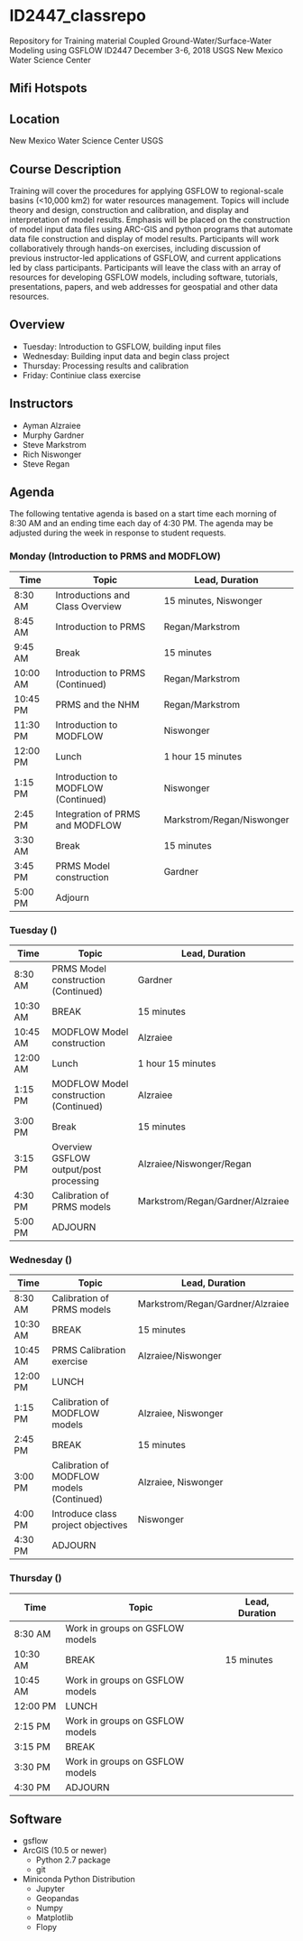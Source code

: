 # ID2447_classrepo
Repository for Training material
Coupled Ground-Water/Surface-Water Modeling using GSFLOW
ID2447
December 3-6, 2018
USGS New Mexico Water Science Center


## Mifi Hotspots


## Location
New Mexico Water Science Center USGS

## Course Description
Training will cover the procedures for applying GSFLOW to regional-scale basins (<10,000 km2) for water resources management. Topics will include theory and design, construction and calibration, and display and interpretation of model results. Emphasis will be placed on the construction of model input data files using ARC-GIS and python programs that automate data file construction and display of model results. Participants will work collaboratively through hands-on exercises, including discussion of previous instructor-led applications of GSFLOW, and current applications led by class participants. Participants will leave the class with an array of resources for developing GSFLOW models, including software, tutorials, presentations, papers, and web addresses for geospatial and other data resources. 

## Overview
* Tuesday: Introduction to GSFLOW, building input files
* Wednesday: Building input data and begin class project
* Thursday: Processing results and calibration
* Friday: Continiue class exercise

## Instructors
* Ayman Alzraiee
* Murphy Gardner
* Steve Markstrom
* Rich Niswonger
* Steve Regan

## Agenda

The following tentative agenda is based on a start time each morning of 8:30 AM and an ending time each day of 4:30 PM.  The agenda may be adjusted during the week in response to student requests.

### Monday (Introduction to PRMS and MODFLOW)

|Time      |Topic                            |Lead, Duration              |
|----------|---------------------------------|----------------------------|
|8:30 AM   |Introductions and Class Overview |15 minutes, Niswonger       |
|8:45 AM   |Introduction to PRMS             |Regan/Markstrom             |
|9:45 AM   |Break                            |15 minutes                  |
|10:00 AM  |Introduction to PRMS (Continued) |Regan/Markstrom             |
|10:45 PM  |PRMS and the NHM                 |Regan/Markstrom             |
|11:30 PM  |Introduction to MODFLOW          |Niswonger                   |
|12:00 PM  |Lunch                            |1 hour 15 minutes           |
|1:15 PM   |Introduction to MODFLOW (Continued)|Niswonger                 |
|2:45 PM   |Integration of PRMS and MODFLOW  |Markstrom/Regan/Niswonger   |
|3:30 AM   |Break                            |15 minutes                  |
|3:45 PM   |PRMS Model construction          |Gardner                     |
|5:00 PM   |Adjourn                          |                            |


### Tuesday ()

|Time      |Topic                            |Lead, Duration              |
|----------|---------------------------------|----------------------------|
|8:30 AM   |PRMS Model construction (Continued)|Gardner                   |
|10:30 AM  |BREAK                            |15 minutes                  |
|10:45 AM  |MODFLOW Model construction       |Alzraiee                    |
|12:00 AM  |Lunch                            |1 hour 15 minutes           |
|1:15 PM   |MODFLOW Model construction (Continued)|Alzraiee               |
|3:00 PM   |Break                            |15 minutes                  |
|3:15 PM   |Overview GSFLOW output/post processing|Alzraiee/Niswonger/Regan|
|4:30 PM   |Calibration of PRMS models       |Markstrom/Regan/Gardner/Alzraiee|
|5:00 PM   |ADJOURN                          |                            |

### Wednesday ()

|Time      |Topic                            |Lead, Duration              |
|----------|---------------------------------|----------------------------|
|8:30 AM   |Calibration of PRMS models       |Markstrom/Regan/Gardner/Alzraiee|
|10:30 AM  |BREAK                            |15 minutes                  |
|10:45 AM  |PRMS Calibration exercise        |Alzraiee/Niswonger          |
|12:00 PM  |LUNCH                            |                            |
|1:15 PM   |Calibration of MODFLOW models    |Alzraiee, Niswonger         |
|2:45 PM   |BREAK                            |15 minutes                  |
|3:00 PM   |Calibration of MODFLOW models (Continued)|Alzraiee, Niswonger |
|4:00 PM   |Introduce class project objectives|Niswonger                  |
|4:30 PM   |ADJOURN                          |                            |

### Thursday ()

|Time      |Topic                            |Lead, Duration              |
|----------|---------------------------------|----------------------------|
|8:30 AM   |Work in groups on GSFLOW models  |                            |
|10:30 AM  |BREAK                            |15 minutes                  |
|10:45 AM  |Work in groups on GSFLOW models  |                            |
|12:00 PM  |LUNCH                            |                            |
|2:15 PM   |Work in groups on GSFLOW models  |                            |
|3:15 PM   |BREAK				                     |                            |
|3:30 PM   |Work in groups on GSFLOW models  |                            |
|4:30 PM   |ADJOURN                          |                            |


## Software

* gsflow
* ArcGIS (10.5 or newer)
    * Python 2.7 package
    * git
* Miniconda Python Distribution
    * Jupyter
    * Geopandas
    * Numpy
    * Matplotlib
    * Flopy

